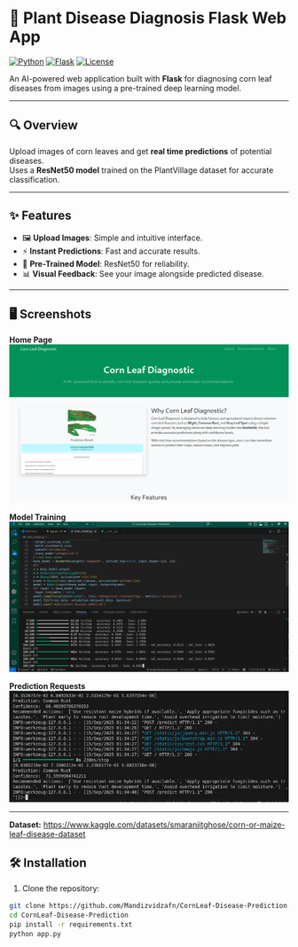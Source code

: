 # 🌿 Plant Disease Diagnosis Flask Web App

[![Python](https://img.shields.io/badge/Python-3.6+-blue)](https://www.python.org/)
[![Flask](https://img.shields.io/badge/Flask-✓-green)](https://flask.palletsprojects.com/)
[![License](https://img.shields.io/badge/License-MIT-yellow)](LICENSE)

An AI-powered web application built with **Flask** for diagnosing corn leaf diseases from images using a pre-trained deep learning model.

---

## 🔍 Overview

Upload images of corn leaves and get **real time predictions** of potential diseases.  
Uses a **ResNet50 model** trained on the PlantVillage dataset for accurate classification.

---

## ✨ Features

- 🖼️ **Upload Images**: Simple and intuitive interface.
- ⚡ **Instant Predictions**: Fast and accurate results.
- 🧠 **Pre-Trained Model**: ResNet50 for reliability.
- 📊 **Visual Feedback**: See your image alongside predicted disease.

---

## 🖥️ Screenshots

**Home Page**  
![Home Page](static/images/index.png)

**Model Training**  
![Model Training](static/images/train_model.png)

**Prediction Requests**  
![Prediction Requests](static/images/requests.png)

---

**Dataset:**
https://www.kaggle.com/datasets/smaranjitghose/corn-or-maize-leaf-disease-dataset

## 🛠️ Installation

1. Clone the repository:

```bash
git clone https://github.com/Mandizvidzafn/CornLeaf-Disease-Prediction.git
cd CornLeaf-Disease-Prediction
pip install -r requirements.txt
python app.py
